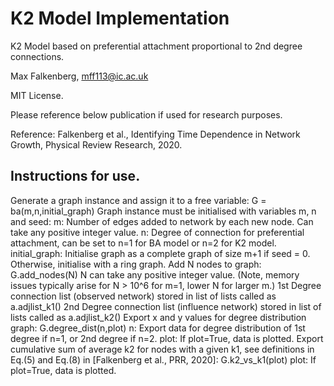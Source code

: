 K2 Model Implementation
=======================

K2 Model based on preferential attachment proportional to 2nd degree connections.

Max Falkenberg, mff113@ic.ac.uk

MIT License. 

Please reference below publication if used for research purposes.

Reference: Falkenberg et al., Identifying Time Dependence in Network Growth, Physical Review Research, 2020.

Instructions for use.
---------------------

Generate a graph instance and assign it to a free variable:
G = ba(m,n,initial_graph)
Graph instance must be initialised with variables m, n and seed:
m: Number of edges added to network by each new node. Can take any positive integer value.
n: Degree of connection for preferential attachment, can be set to n=1 for BA model or n=2 for K2 model.
initial_graph: Initialise graph as a complete graph of size m+1 if seed = 0. Otherwise, initialise with a ring graph.
Add N nodes to graph:
G.add_nodes(N)
N can take any positive integer value.
(Note, memory issues typically arise for N > 10^6 for m=1, lower N for larger m.)
1st Degree connection list (observed network) stored in list of lists called as a.adjlist_k1()
2nd Degree connection list (influence network) stored in list of lists called as a.adjlist_k2()
Export x and y values for degree distribution graph:
G.degree_dist(n,plot)
n: Export data for degree distribution of 1st degree if n=1, or 2nd degree if n=2.
plot: If plot=True, data is plotted.
Export cumulative sum of average k2 for nodes with a given k1, see definitions in Eq.(5) and Eq.(8) in [Falkenberg et al., PRR, 2020]:
G.k2_vs_k1(plot)
plot: If plot=True, data is plotted.


